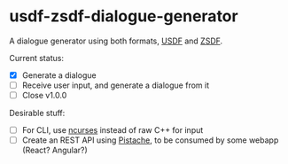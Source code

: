 # usdf-zsdf-dialogue-generator

A dialogue generator using both formats, [USDF](https://github.com/rheit/zdoom/blob/master/specs/usdf.txt) and [ZSDF](https://github.com/coelckers/gzdoom/blob/master/specs/usdf_zdoom.txt).

Current status:

- [x] Generate a dialogue
- [ ] Receive user input, and generate a dialogue from it
- [ ] Close v1.0.0

Desirable stuff:
- [ ] For CLI, use [ncurses](https://en.wikipedia.org/wiki/Ncurses) instead of raw C++ for input
- [ ] Create an REST API using [Pistache](http://pistache.io/), to be consumed by some webapp (React? Angular?)

